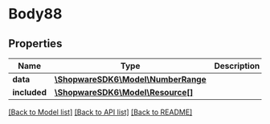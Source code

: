 # Body88

## Properties
Name | Type | Description | Notes
------------ | ------------- | ------------- | -------------
**data** | [**\ShopwareSDK6\Model\NumberRange**](NumberRange.md) |  | [optional] 
**included** | [**\ShopwareSDK6\Model\Resource[]**](Resource.md) |  | [optional] 

[[Back to Model list]](../../README.md#documentation-for-models) [[Back to API list]](../../README.md#documentation-for-api-endpoints) [[Back to README]](../../README.md)

